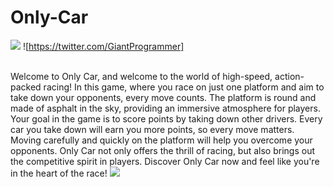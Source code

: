 # Only-Car

![](https://img.shields.io/github/languages/code-size/BombaStudio/Only-Car)
![https://twitter.com/GiantProgrammer]

 <br>
Welcome to Only Car, and welcome to the world of high-speed, action-packed racing! In this game, where you race on just one platform and aim to take down your opponents, every move counts. The platform is round and made of asphalt in the sky, providing an immersive atmosphere for players. Your goal in the game is to score points by taking down other drivers. Every car you take down will earn you more points, so every move matters. Moving carefully and quickly on the platform will help you overcome your opponents. Only Car not only offers the thrill of racing, but also brings out the competitive spirit in players. Discover Only Car now and feel like you're in the heart of the race!
 
 
<img src="https://img.itch.zone/aW1hZ2UvMTk0OTYwNC8xMTQ2MjgzNy5qcGc=/original/aeGxpI.jpg">
